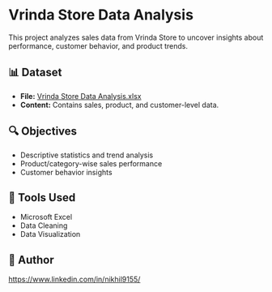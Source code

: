 # Vrinda Store Data Analysis

This project analyzes sales data from Vrinda Store to uncover insights about performance, customer behavior, and product trends.

## 📊 Dataset
- **File:** [Vrinda Store Data Analysis.xlsx](https://github.com/user-attachments/files/21163821/Vrinda.Store.Data.Analysis.xlsx)
- **Content:** Contains sales, product, and customer-level data.

## 🔍 Objectives

- Descriptive statistics and trend analysis
- Product/category-wise sales performance
- Customer behavior insights

## 📌 Tools Used
- Microsoft Excel
- Data Cleaning
- Data Visualization

## 👤 Author
https://www.linkedin.com/in/nikhil9155/
